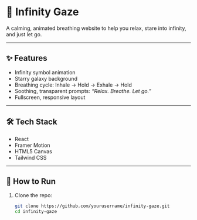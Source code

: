 # 🌌 Infinity Gaze

A calming, animated breathing website to help you relax, stare into infinity, and just let go.

---

## ✨ Features

- Infinity symbol animation
- Starry galaxy background
- Breathing cycle: Inhale → Hold → Exhale → Hold
- Soothing, transparent prompts: _“Relax. Breathe. Let go.”_
- Fullscreen, responsive layout

---

## 🛠️ Tech Stack

- React
- Framer Motion
- HTML5 Canvas
- Tailwind CSS

---

## 🚀 How to Run

1. Clone the repo:
   ```bash
   git clone https://github.com/yourusername/infinity-gaze.git
   cd infinity-gaze
